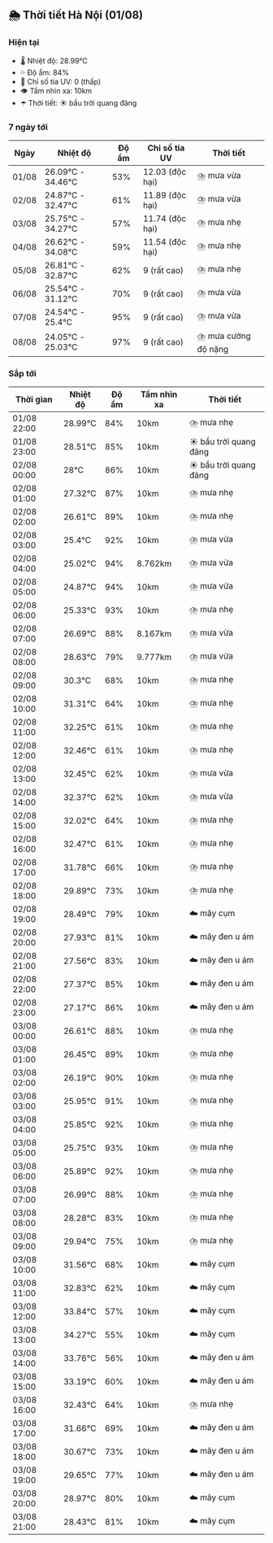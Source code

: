 ## 🌦️ Thời tiết Hà Nội (01/08)

### Hiện tại

- 🌡️ Nhiệt độ: 28.99℃
- 💦 Độ ẩm: 84%
- 🌟 Chỉ số tia UV: 0 (thấp)
- 👁️ Tầm nhìn xa: 10km
- ☂️ Thời tiết: ☀️ bầu trời quang đãng

### 7 ngày tới

| Ngày | Nhiệt độ | Độ ẩm | Chỉ số tia UV | Thời tiết |
| --- | --- | --- | --- | --- |
| 01/08 | 26.09℃ - 34.46℃ | 53% | 12.03 (độc hại) | ⛈️ mưa vừa |
| 02/08 | 24.87℃ - 32.47℃ | 61% | 11.89 (độc hại) | ⛈️ mưa vừa |
| 03/08 | 25.75℃ - 34.27℃ | 57% | 11.74 (độc hại) | ⛈️ mưa nhẹ |
| 04/08 | 26.62℃ - 34.08℃ | 59% | 11.54 (độc hại) | ⛈️ mưa nhẹ |
| 05/08 | 26.81℃ - 32.87℃ | 62% | 9 (rất cao) | ⛈️ mưa nhẹ |
| 06/08 | 25.54℃ - 31.12℃ | 70% | 9 (rất cao) | ⛈️ mưa vừa |
| 07/08 | 24.54℃ - 25.4℃ | 95% | 9 (rất cao) | ⛈️ mưa vừa |
| 08/08 | 24.05℃ - 25.03℃ | 97% | 9 (rất cao) | ⛈️ mưa cường độ nặng |

### Sắp tới

| Thời gian | Nhiệt độ | Độ ẩm | Tầm nhìn xa | Thời tiết |
| --- | --- | --- | --- | --- |
| 01/08 22:00 | 28.99℃ | 84% | 10km | ⛈️ mưa nhẹ |
| 01/08 23:00 | 28.51℃ | 85% | 10km | ☀️ bầu trời quang đãng |
| 02/08 00:00 | 28℃ | 86% | 10km | ☀️ bầu trời quang đãng |
| 02/08 01:00 | 27.32℃ | 87% | 10km | ⛈️ mưa nhẹ |
| 02/08 02:00 | 26.61℃ | 89% | 10km | ⛈️ mưa nhẹ |
| 02/08 03:00 | 25.4℃ | 92% | 10km | ⛈️ mưa vừa |
| 02/08 04:00 | 25.02℃ | 94% | 8.762km | ⛈️ mưa vừa |
| 02/08 05:00 | 24.87℃ | 94% | 10km | ⛈️ mưa vừa |
| 02/08 06:00 | 25.33℃ | 93% | 10km | ⛈️ mưa nhẹ |
| 02/08 07:00 | 26.69℃ | 88% | 8.167km | ⛈️ mưa vừa |
| 02/08 08:00 | 28.63℃ | 79% | 9.777km | ⛈️ mưa vừa |
| 02/08 09:00 | 30.3℃ | 68% | 10km | ⛈️ mưa nhẹ |
| 02/08 10:00 | 31.31℃ | 64% | 10km | ⛈️ mưa nhẹ |
| 02/08 11:00 | 32.25℃ | 61% | 10km | ⛈️ mưa nhẹ |
| 02/08 12:00 | 32.46℃ | 61% | 10km | ⛈️ mưa nhẹ |
| 02/08 13:00 | 32.45℃ | 62% | 10km | ⛈️ mưa vừa |
| 02/08 14:00 | 32.37℃ | 62% | 10km | ⛈️ mưa vừa |
| 02/08 15:00 | 32.02℃ | 64% | 10km | ⛈️ mưa nhẹ |
| 02/08 16:00 | 32.47℃ | 61% | 10km | ⛈️ mưa nhẹ |
| 02/08 17:00 | 31.78℃ | 66% | 10km | ⛈️ mưa nhẹ |
| 02/08 18:00 | 29.89℃ | 73% | 10km | ⛈️ mưa nhẹ |
| 02/08 19:00 | 28.49℃ | 79% | 10km | ☁️ mây cụm |
| 02/08 20:00 | 27.93℃ | 81% | 10km | ☁️ mây đen u ám |
| 02/08 21:00 | 27.56℃ | 83% | 10km | ☁️ mây đen u ám |
| 02/08 22:00 | 27.37℃ | 85% | 10km | ☁️ mây đen u ám |
| 02/08 23:00 | 27.17℃ | 86% | 10km | ☁️ mây đen u ám |
| 03/08 00:00 | 26.61℃ | 88% | 10km | ⛈️ mưa nhẹ |
| 03/08 01:00 | 26.45℃ | 89% | 10km | ⛈️ mưa nhẹ |
| 03/08 02:00 | 26.19℃ | 90% | 10km | ⛈️ mưa nhẹ |
| 03/08 03:00 | 25.95℃ | 91% | 10km | ⛈️ mưa nhẹ |
| 03/08 04:00 | 25.85℃ | 92% | 10km | ⛈️ mưa nhẹ |
| 03/08 05:00 | 25.75℃ | 93% | 10km | ⛈️ mưa nhẹ |
| 03/08 06:00 | 25.89℃ | 92% | 10km | ⛈️ mưa nhẹ |
| 03/08 07:00 | 26.99℃ | 88% | 10km | ⛈️ mưa nhẹ |
| 03/08 08:00 | 28.28℃ | 83% | 10km | ⛈️ mưa nhẹ |
| 03/08 09:00 | 29.94℃ | 75% | 10km | ⛈️ mưa nhẹ |
| 03/08 10:00 | 31.56℃ | 68% | 10km | ☁️ mây cụm |
| 03/08 11:00 | 32.83℃ | 62% | 10km | ☁️ mây cụm |
| 03/08 12:00 | 33.84℃ | 57% | 10km | ☁️ mây cụm |
| 03/08 13:00 | 34.27℃ | 55% | 10km | ☁️ mây cụm |
| 03/08 14:00 | 33.76℃ | 56% | 10km | ☁️ mây đen u ám |
| 03/08 15:00 | 33.19℃ | 60% | 10km | ☁️ mây đen u ám |
| 03/08 16:00 | 32.43℃ | 64% | 10km | ⛈️ mưa nhẹ |
| 03/08 17:00 | 31.66℃ | 69% | 10km | ☁️ mây đen u ám |
| 03/08 18:00 | 30.67℃ | 73% | 10km | ☁️ mây đen u ám |
| 03/08 19:00 | 29.65℃ | 77% | 10km | ☁️ mây đen u ám |
| 03/08 20:00 | 28.97℃ | 80% | 10km | ☁️ mây cụm |
| 03/08 21:00 | 28.43℃ | 81% | 10km | ☁️ mây cụm |
